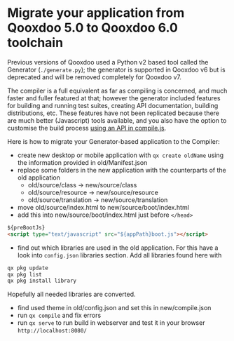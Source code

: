 # Migrate your application from Qooxdoo 5.0 to Qooxdoo 6.0 toolchain

Previous versions of Qooxdoo used a Python v2 based tool called the Generator
(`./generate.py`); the generator is supported in Qooxdoo v6 but is deprecated
and will be removed completely for Qooxdoo v7.

The compiler is a full equivalent as far as compiling is concerned, and much
faster and fuller featured at that; however the generator included features for
building and running test suites, creating API documentation, building
distributions, etc. These features have not been replicated because there are
much better (Javascript) tools available, and you also have the option to
customise the build process
[using an API in compile.js](configuration/compile.md).

Here is how to migrate your Generator-based application to the Compiler:

- create new desktop or mobile application with `qx create oldName` using the
  information provided in old/Manifest.json
- replace some folders in the new application with the counterparts of the old
  application
  - old/source/class -> new/source/class
  - old/source/resource -> new/source/resource
  - old/source/translation -> new/source/translation
- move old/source/index.html to new/source/boot/index.html
- add this into new/source/boot/index.html just before `</head>`

```html
${preBootJs}
<script type="text/javascript" src="${appPath}boot.js"></script>
```

- find out which libraries are used in the old application. For this have a look
  into `config.json` libraries section. Add all libraries found here with

```bash
qx pkg update
qx pkg list
qx pkg install library
```

Hopefully all needed libraries are converted.

- find used theme in old/config.json and set this in new/compile.json
- run `qx compile` and fix errors
- run `qx serve` to run build in webserver and test it in your browser
  `http://localhost:8080/`
